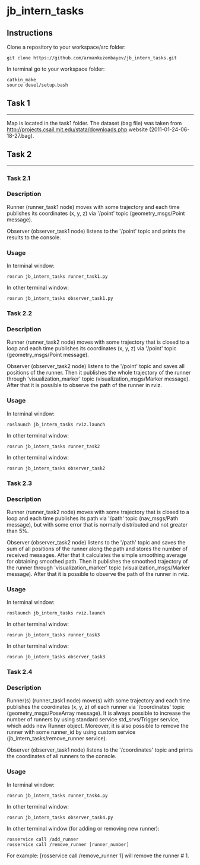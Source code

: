 # jb_intern_tasks

## Instructions

Clone a repository to your workspace/src folder:
```
git clone https://github.com/armankuzembayev/jb_intern_tasks.git 
```
In terminal go to your workspace folder:
```
catkin_make
source devel/setup.bash
```


## Task 1
---
Map is located in the task1 folder. The dataset (bag file) was taken from http://projects.csail.mit.edu/stata/downloads.php website (2011-01-24-06-18-27.bag).

## Task 2
---
### Task 2.1

### Description
Runner (runner_task1 node) moves with some trajectory and each time publishes its coordinates (x, y, z) via '/point' topic (geometry_msgs/Point message).

Observer (observer_task1 node) listens to the '/point' topic and prints the results to the console.

### Usage
In terminal window:
```
rosrun jb_intern_tasks runner_task1.py 
```
In other terminal window:
```
rosrun jb_intern_tasks observer_task1.py 
```

### Task 2.2

### Description
Runner (runner_task2 node) moves with some trajectory that is closed to a loop and each time publishes its coordinates (x, y, z) via '/point' topic (geometry_msgs/Point message).

Observer (observer_task2 node) listens to the '/point' topic and saves all positions of the runner. Then it publishes the whole trajectory of the runner through 'visualization_marker' topic (visualization_msgs/Marker message). After that it is possible to observe the path of the runner in rviz.

### Usage
In terminal window:
```
roslaunch jb_intern_tasks rviz.launch 
```
In other terminal window:
```
rosrun jb_intern_tasks runner_task2 
```
In other terminal window:
```
rosrun jb_intern_tasks observer_task2 
```

### Task 2.3

### Description
Runner (runner_task2 node) moves with some trajectory that is closed to a loop and each time publishes its path via '/path' topic (nav_msgs/Path message), but with some error that is normally distributed and not greater than 5%.

Observer (observer_task2 node) listens to the '/path' topic and saves the sum of all positions of the runner along the path and stores the number of received messages. After that it calculates the simple smoothing average for obtaining smoothed path. Then it publishes the smoothed trajectory of the runner through 'visualization_marker' topic (visualization_msgs/Marker message). After that it is possible to observe the path of the runner in rviz.


### Usage
In terminal window:
```
roslaunch jb_intern_tasks rviz.launch 
```
In other terminal window:
```
rosrun jb_intern_tasks runner_task3 
```
In other terminal window:
```
rosrun jb_intern_tasks observer_task3 
```

### Task 2.4

### Description
Runner(s) (runner_task1 node) move(s) with some trajectory and each time publishes the coordinates (x, y, z) of each runner via '/coordinates' topic (geometry_msgs/PoseArray message). It is always possible to increase the number of runners by using standard service std_srvs/Trigger service, which adds new Runner object. Moreover, it is also possible to remove the runner with some runner_id by using custom service (jb_intern_tasks/remove_runner service).

Observer (observer_task1 node) listens to the '/coordinates' topic and prints the coordinates of all runners to the console.

### Usage
In terminal window:
```
rosrun jb_intern_tasks runner_task4.py 
```
In other terminal window:
```
rosrun jb_intern_tasks observer_task4.py
```
In other terminal window (for adding or removing new runner):
```
rosservice call /add_runner 
rosservice call /remove_runner [runner_number]
```
For example: [rosservice call /remove_runner 1] will remove the runner # 1.

